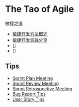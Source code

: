 # The Tao of Agile 

敏捷之道

* [敏捷开发方法概述](doc/source/1.basic/agile_overview.md)
* [敏捷开发实践分享](refer/agile_method_sharing.pdf)
* []
* []


## Tips
* [Sprint Plan Meeting](doc/source/1.basic/sprint_plan.md)
* [Sprint Review Meeting](doc/source/1.basic/sprint_review.md)
* [Sprint Retrospective Meeting](doc/source/1.basic/sprint_retrospective.md)
* [Bug Report Tips](doc/source/1.basic/bug_report_template.md)
* [User Story Tips](doc/source/1.basic/user_story_template.md)